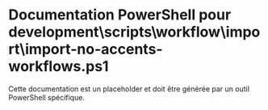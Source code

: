 # Documentation PowerShell pour development\scripts\workflow\import\import-no-accents-workflows.ps1

Cette documentation est un placeholder et doit être générée par un outil PowerShell spécifique.
